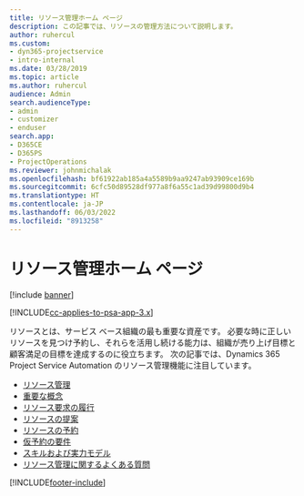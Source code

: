 ```yaml
---
title: リソース管理ホーム ページ
description: この記事では、リソースの管理方法について説明します。
author: ruhercul
ms.custom:
- dyn365-projectservice
- intro-internal
ms.date: 03/28/2019
ms.topic: article
ms.author: ruhercul
audience: Admin
search.audienceType:
- admin
- customizer
- enduser
search.app:
- D365CE
- D365PS
- ProjectOperations
ms.reviewer: johnmichalak
ms.openlocfilehash: bf61922ab185a4a5589b9aa9247ab93909ce169b
ms.sourcegitcommit: 6cfc50d89528df977a8f6a55c1ad39d99800d9b4
ms.translationtype: HT
ms.contentlocale: ja-JP
ms.lasthandoff: 06/03/2022
ms.locfileid: "8913258"
---
```

# <a name="resource-management-home-page"></a>リソース管理ホーム ページ

[!include [banner](../includes/psa-now-project-operations.md)]

[!INCLUDE[cc-applies-to-psa-app-3.x](../includes/cc-applies-to-psa-app-3x.md)]

リソースとは、サービス ベース組織の最も重要な資産です。 必要な時に正しいリソースを見つけ予約し、それらを活用し続ける能力は、組織が売り上げ目標と顧客満足の目標を達成するのに役立ちます。 次の記事では、Dynamics 365 Project Service Automation のリソース管理機能に注目しています。

- [リソース管理](manage-resources.md)
- [重要な概念](reports-key-concepts.md)
- [リソース要求の履行](resource-management-fulfill-requests.md)
- [リソースの提案](resource-management-propose-resources.md)
- [リソースの予約](resource-management-book-resources-scheduleboard.md)
- [仮予約の要件](resource-management-softbook-requirements.md)
- [スキルおよび実力モデル](resource-management-skills-proficiency.md)
- [リソース管理に関するよくある質問](resource-management-faq.md)


[!INCLUDE[footer-include](../includes/footer-banner.md)]
